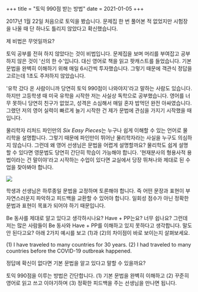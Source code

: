 +++
title = "토익 990점 받는 방법"
date = 2021-01-05
+++

2017년 1월 22일 처음으로 토익을 봤습니다. 문제집 한 번 풀어본 적 없었지만 시험장을 나올 때 단 하나도 틀리지 않았다고 확신했습니다.

제 비법은 무엇일까요?

토익 공부를 전혀 하지 않았다는 것이 비법입니다. 문제집을 보며 머리를 부여잡고 공부하지 않은 것이 '신의 한 수'입니다. 대신 영어로 책을 읽고 팟캐스트를 들었습니다. 기본 문법을 완벽히 이해하기 위해 매일 6시간씩 투자했습니다. 그렇기 때문에 객관식 정답을 고르는데 1초도 주저하지 않았습니다.

'유학 갔다 온 사람이니까 당연히 토익 990점이 나와야지'라고 말하는 사람도 있습니다. 하지만 고등학생 때 미국 유학을 시작한 저는 사실상 독학으로 공부했습니다. 영어를 너무 못하니 당연히 친구가 없었고, 성격은 소심해서 매일 혼자 밥먹던 완전 아싸였습니다. 그랬던 저의 영어 실력이 빠르게 늘기 시작한 건 제가 문법에 관심을 가지기 시작했을 때입니다.

물리학자 리처드 파인만의 *Six Easy Pieces*는 누구나 쉽게 이해할 수 있는 언어로 물리학을 설명합니다. 그렇기 때문에 파인만이 뛰어난 물리학자라는 사실을 누구도 의심하지 않습니다. 그런데 왜 영어 선생님은 문법을 어렵게 설명할까요? 물리학도 쉽게 설명할 수 있다면 영문법도 당연히 간단히 학습이 가능해야 합니다. '현재분사의 형용사적 용법이라는 건 말이야'라고 시작하는 수업이 있다면 교실에서 당장 뛰쳐나와 제대로 된 수업을 찾아봐야 합니다.

![](https://img1.daumcdn.net/thumb/R1280x0.fjpg/?fname=http%3A//t1.daumcdn.net/brunch/service/user/1Zjd/image/mT4V1SvBpVJiigJcP4lpGHDyla8.jpg)

학생과 선생님은 하루종일 문법을 교정하며 토론해야 합니다. 즉 어떤 문장과 표현이 부자연스러운지 파악하고 피드백을 교환할 수 있어야 합니다. 일회성 점수가 아닌 정확한 문법과 표현이 목표가 되어야 하기 때문입니다.

Be 동사를 제대로 알고 있다고 생각하시나요? Have + PP는요? 너무 쉽나요? 그런데 저는 많은 사람들이 Be 동사와 Have + PP를 이해하고 있지 못하다고 생각합니다. 말도 안 된다고요? 아래 2가지 예시를 보고 (1)과 (2)의 차이점이 바로 보이는지 살펴보세요.

(1) I have traveled to many countries for 30 years.
(2) I had traveled to many countries before the COVID-19 outbreak happened.

정답에 확신이 없다면 기본 문법을 알고 있다고 말할 수 있을까요?

토익 990점을 이루는 방법은 간단합니다. (1) 기본 문법을 완벽히 이해하고 (2) 꾸준히 영어로 읽고 쓰고 이야기하며 (3) 정확한 피드백을 주는 선생님을 만나면 됩니다.